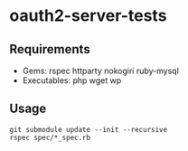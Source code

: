 # oauth2-server-tests

## Requirements

- Gems: rspec httparty nokogiri ruby-mysql
- Executables: php wget wp

## Usage

    git submodule update --init --recursive
    rspec spec/*_spec.rb
